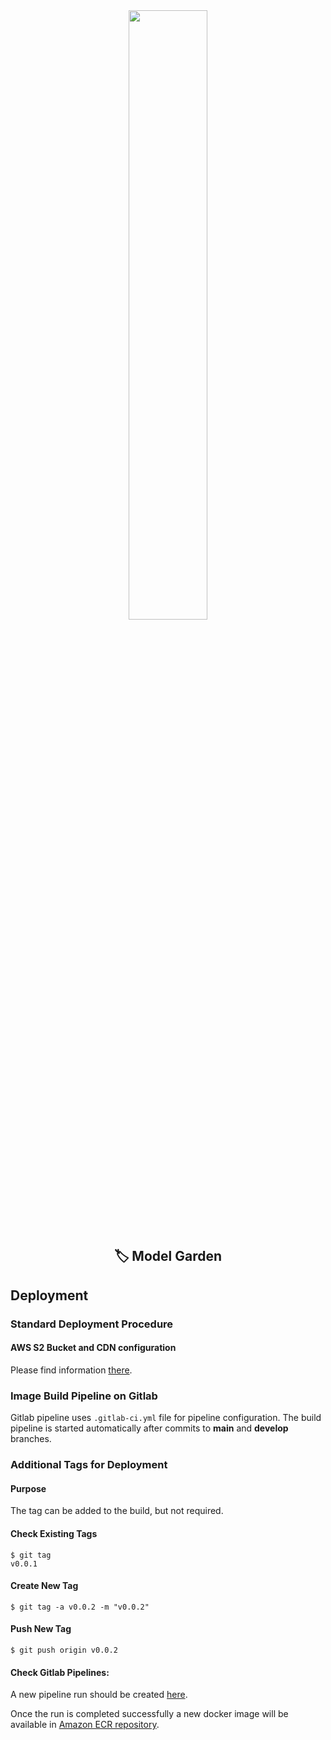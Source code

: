 <div align="center"><img src="https://es.wiki.elvenar.com/images/0/04/Glossy_Garden.png" width="50%"/></div>

<div align="center"><h2>🏷️ Model Garden</h2></div>

## Deployment

### Standard Deployment Procedure

#### AWS S2 Bucket and CDN configuration

Please find information [there](https://kb.epam.com/display/EPMCMLCV/AWS+Bucket+Typical+Setup).


### Image Build Pipeline on Gitlab


Gitlab pipeline uses `.gitlab-ci.yml` file for pipeline configuration. The build
pipeline is started automatically after commits to **main** and **develop** branches.


### Additional Tags for Deployment

#### Purpose

The tag can be added to the build, but not required.

#### Check Existing Tags
```
$ git tag
v0.0.1
```

#### Create New Tag
```
$ git tag -a v0.0.2 -m "v0.0.2"
```

#### Push New Tag
```
$ git push origin v0.0.2
```

#### Check Gitlab Pipelines:

A new pipeline run should be created [here](https://git.epam.com/epmc-mlcv/model_garden/pipelines).

Once the run is completed successfully a new docker image will be available in 
[Amazon ECR repository](https://eu-central-1.console.aws.amazon.com/ecr/repositories/model_garden_backend/?region=eu-central-1).
